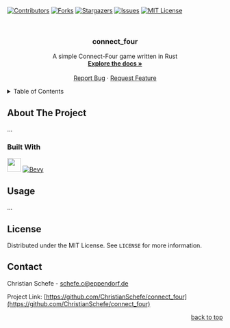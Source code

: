 <a name="readme-top"></a>

[![Contributors][contributors-shield]][contributors-url]
[![Forks][forks-shield]][forks-url]
[![Stargazers][stars-shield]][stars-url]
[![Issues][issues-shield]][issues-url]
[![MIT License][license-shield]][license-url]

<!-- [![LinkedIn][linkedin-shield]][linkedin-url] -->

<!-- PROJECT LOGO -->
<br />
<div align="center">
<h3 align="center">connect_four</h3>

  <p align="center">
    A simple Connect-Four game written in Rust
    <br />
    <a href="https://github.com/ChristianSchefe/connect_four"><strong>Explore the docs »</strong></a>
    <br />
    <br />
    <!-- <a href="https://github.com/ChristianSchefe/connect_four">View Demo</a> -->
    <!-- · -->
    <a href="https://github.com/ChristianSchefe/connect_four/issues">Report Bug</a>
    ·
    <a href="https://github.com/ChristianSchefe/connect_four/issues">Request Feature</a>
  </p>
</div>

<!-- TABLE OF CONTENTS -->
<details>
  <summary>Table of Contents</summary>
  <ol>
    <li>
      <a href="#about-the-project">About The Project</a>
      <ul>
        <li><a href="#built-with">Built With</a></li>
      </ul>
    </li>
    <li>
      <a href="#getting-started">Getting Started</a>
      <ul>
        <li><a href="#prerequisites">Prerequisites</a></li>
        <li><a href="#installation">Installation</a></li>
      </ul>
    </li>
    <li><a href="#usage">Usage</a></li>
    <li><a href="#license">License</a></li>
    <li><a href="#contact">Contact</a></li>
  </ol>
</details>

<!-- ABOUT THE PROJECT -->

## About The Project

...

### Built With

<img src="https://bevyengine.org/assets/icon.png" height="32px"></img>
[![Bevy][bevyengine]][bevy-url]

<!-- USAGE EXAMPLES -->

## Usage

...

<!-- LICENSE -->

## License

Distributed under the MIT License. See `LICENSE` for more information.

<!-- CONTACT -->

## Contact

Christian Schefe - schefe.c@eppendorf.de

Project Link: [https://github.com/ChristianSchefe/connect_four](https://github.com/ChristianSchefe/connect_four)

<p align="right"><a href="#readme-top">back to top</a></p>

<!-- MARKDOWN LINKS & IMAGES -->
<!-- https://www.markdownguide.org/basic-syntax/#reference-style-links -->

[contributors-shield]: https://img.shields.io/github/contributors/ChristianSchefe/connect_four.svg?style=for-the-badge
[contributors-url]: https://github.com/ChristianSchefe/connect_four/graphs/contributors
[forks-shield]: https://img.shields.io/github/forks/ChristianSchefe/connect_four.svg?style=for-the-badge
[forks-url]: https://github.com/ChristianSchefe/connect_four/network/members
[stars-shield]: https://img.shields.io/github/stars/ChristianSchefe/connect_four.svg?style=for-the-badge
[stars-url]: https://github.com/ChristianSchefe/connect_four/stargazers
[issues-shield]: https://img.shields.io/github/issues/ChristianSchefe/connect_four.svg?style=for-the-badge
[issues-url]: https://github.com/ChristianSchefe/connect_four/issues
[license-shield]: https://img.shields.io/github/license/ChristianSchefe/connect_four.svg?style=for-the-badge
[license-url]: https://github.com/ChristianSchefe/connect_four/blob/master/LICENSE.txt
[bevyengine]: https://img.shields.io/badge/Bevy-gray?style=for-the-badge
[bevy-url]: https://bevyengine.org/
